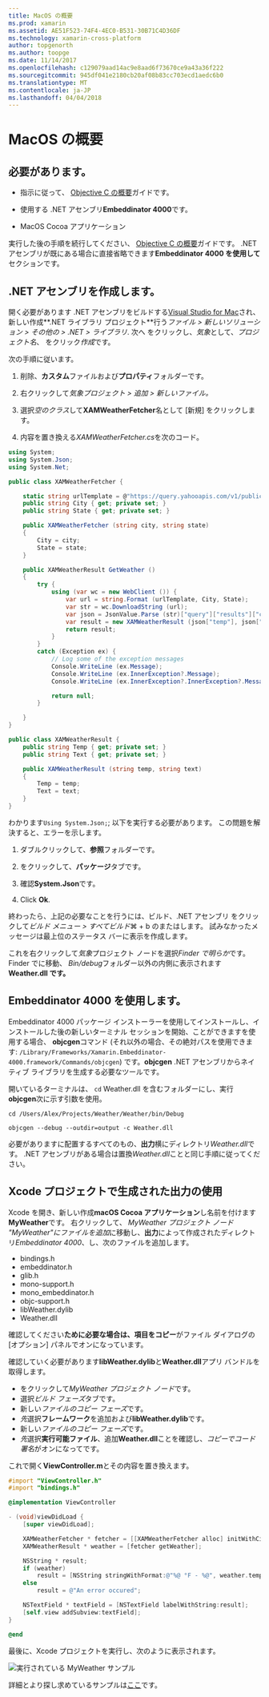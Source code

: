 ```yaml
---
title: MacOS の概要
ms.prod: xamarin
ms.assetid: AE51F523-74F4-4EC0-B531-30B71C4D36DF
ms.technology: xamarin-cross-platform
author: topgenorth
ms.author: toopge
ms.date: 11/14/2017
ms.openlocfilehash: c129079aad14ac9e8aad6f73670ce9a43a36f222
ms.sourcegitcommit: 945df041e2180cb20af08b83cc703ecd1aedc6b0
ms.translationtype: MT
ms.contentlocale: ja-JP
ms.lasthandoff: 04/04/2018
---
```

# <a name="getting-started-with-macos"></a>MacOS の概要


## <a name="what-you-will-need"></a>必要があります。

* 指示に従って、 [Objective C の概要](~/tools/dotnet-embedding/get-started/objective-c/index.md)ガイドです。

* 使用する .NET アセンブリ**Embeddinator 4000**です。

* MacOS Cocoa アプリケーション

実行した後の手順を続行してください、 [Objective C の概要](~/tools/dotnet-embedding/get-started/objective-c/index.md)ガイドです。 .NET アセンブリが既にある場合に直接省略できます**Embeddinator 4000 を使用して**セクションです。

## <a name="creating-a-net-assembly"></a>.NET アセンブリを作成します。

開く必要があります .NET アセンブリをビルドする[Visual Studio for Mac](https://www.visualstudio.com/vs/visual-studio-mac/)され、新しい作成**.NET ライブラリ プロジェクト**行う*ファイル > 新しいソリューション > その他の > .NET > ライブラリ*. 次へ をクリックし、*気象*として、*プロジェクト名*、 をクリック*作成*です。

次の手順に従います。

1. 削除、**カスタム**ファイルおよび**プロパティ**フォルダーです。

2. 右クリックして*気象プロジェクト > 追加 > 新しいファイル。*

3. 選択*空のクラス*して**XAMWeatherFetcher**名として [新規] をクリックします。

4. 内容を置き換える*XAMWeatherFetcher.cs*を次のコード。

```csharp
using System;
using System.Json;
using System.Net;

public class XAMWeatherFetcher {

    static string urlTemplate = @"https://query.yahooapis.com/v1/public/yql?q=select%20item.condition%20from%20weather.forecast%20where%20woeid%20in%20(select%20woeid%20from%20geo.places(1)%20where%20text%3D%22{0}%2C%20{1}%22)&format=json&env=store%3A%2F%2Fdatatables.org%2Falltableswithkeys";
    public string City { get; private set; }
    public string State { get; private set; }

    public XAMWeatherFetcher (string city, string state)
    {
        City = city;
        State = state;
    }

    public XAMWeatherResult GetWeather ()
    {
        try {
            using (var wc = new WebClient ()) {
                var url = string.Format (urlTemplate, City, State);
                var str = wc.DownloadString (url);
                var json = JsonValue.Parse (str)["query"]["results"]["channel"]["item"]["condition"];
                var result = new XAMWeatherResult (json["temp"], json["text"]);
                return result;
            }
        }
        catch (Exception ex) {
            // Log some of the exception messages
            Console.WriteLine (ex.Message);
            Console.WriteLine (ex.InnerException?.Message);
            Console.WriteLine (ex.InnerException?.InnerException?.Message);

            return null;
        }

    }
}

public class XAMWeatherResult {
    public string Temp { get; private set; }
    public string Text { get; private set; }

    public XAMWeatherResult (string temp, string text)
    {
        Temp = temp;
        Text = text;
    }
}
```

わかります`Using System.Json;`; 以下を実行する必要があります。 この問題を解決すると、エラーを示します。

1. ダブルクリックして、**参照**フォルダーです。

2. をクリックして、**パッケージ**タブです。

3. 確認**System.Json**です。

4. Click **Ok**.

終わったら、上記の必要なことを行うには、ビルド、.NET アセンブリ をクリックして*ビルド メニュー > すべてビルド*⌘ + b のまたはします。 試みなかったメッセージは最上位のステータス バーに表示を作成します。

これを右クリックして*気象*プロジェクト ノードを選択*Finder で明らか*です。 Finder でに移動、 *Bin/debug*フォルダー以外の内側に表示されます**Weather.dll です。**

## <a name="using-embeddinator-4000"></a>Embeddinator 4000 を使用します。

Embeddinator 4000 パッケージ インストーラーを使用してインストールし、インストールした後の新しいターミナル セッションを開始、ことができますを使用する場合、 **objcgen**コマンド (それ以外の場合、その絶対パスを使用できます: `/Library/Frameworks/Xamarin.Embeddinator-4000.framework/Commands/objcgen`) です。**objcgen** .NET アセンブリからネイティブ ライブラリを生成する必要なツールです。

開いているターミナルは、 `cd` Weather.dll を含むフォルダーにし、実行**objcgen**次に示す引数を使用。

```shell
cd /Users/Alex/Projects/Weather/Weather/bin/Debug

objcgen --debug --outdir=output -c Weather.dll
```

必要がありますに配置するすべてのもの、**出力**横にディレクトリ*Weather.dll*です。 .NET アセンブリがある場合は置換*Weather.dll*ことと同じ手順に従ってください。

## <a name="using-the-generated-output-in-an-xcode-project"></a>Xcode プロジェクトで生成された出力の使用

Xcode を開き、新しい作成**macOS Cocoa アプリケーション**し名前を付けます**MyWeather**です。 右クリックして、 *MyWeather プロジェクト ノード* *"MyWeather"にファイルを追加*に移動し、**出力**によって作成されたディレクトリ*Embeddinator 4000*、し、次のファイルを追加します。

* bindings.h
* embeddinator.h
* glib.h
* mono-support.h
* mono_embeddinator.h
* objc-support.h
* libWeather.dylib
* Weather.dll

確認してください**ために必要な場合は、項目をコピー**がファイル ダイアログの [オプション] パネルでオンになっています。

確認していく必要があります**libWeather.dylib**と**Weather.dll**アプリ バンドルを取得します。

* をクリックして*MyWeather プロジェクト ノード*です。
* 選択*ビルド フェーズ*タブです。
* 新しい*ファイルのコピー フェーズ*です。
* *先*選択**フレームワーク**を追加および**libWeather.dylib**です。
* 新しい*ファイルのコピー フェーズ*です。
* *先*選択**実行可能ファイル**、追加**Weather.dll**ことを確認し、*コピーでコード署名*がオンになってです。

これで開く**ViewController.m**とその内容を置き換えます。

```objective-c
#import "ViewController.h"
#import "bindings.h"

@implementation ViewController

- (void)viewDidLoad {
    [super viewDidLoad];

    XAMWeatherFetcher * fetcher = [[XAMWeatherFetcher alloc] initWithCity:@"Boston" state:@"MA"];
    XAMWeatherResult * weather = [fetcher getWeather];

    NSString * result;
    if (weather)
        result = [NSString stringWithFormat:@"%@ °F - %@", weather.temp, weather.text];
    else
        result = @"An error occured";

    NSTextField * textField = [NSTextField labelWithString:result];
    [self.view addSubview:textField];
}

@end
```

最後に、Xcode プロジェクトを実行し、次のように表示されます。

![実行されている MyWeather サンプル](macos-images/weather-from-csharp-macos.png)

詳細とより探し求めているサンプルは[ここ](https://github.com/mono/Embeddinator-4000/tree/objc/samples/mac/weather)です。
